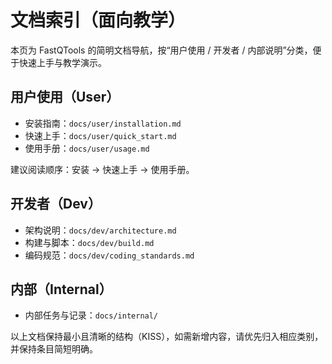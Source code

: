 # 文档索引（面向教学）

本页为 FastQTools 的简明文档导航，按“用户使用 / 开发者 / 内部说明”分类，便于快速上手与教学演示。

## 用户使用（User）
- 安装指南：`docs/user/installation.md`
- 快速上手：`docs/user/quick_start.md`
- 使用手册：`docs/user/usage.md`

建议阅读顺序：安装 → 快速上手 → 使用手册。

## 开发者（Dev）
- 架构说明：`docs/dev/architecture.md`
- 构建与脚本：`docs/dev/build.md`
- 编码规范：`docs/dev/coding_standards.md`

## 内部（Internal）
- 内部任务与记录：`docs/internal/`

以上文档保持最小且清晰的结构（KISS），如需新增内容，请优先归入相应类别，并保持条目简短明确。
